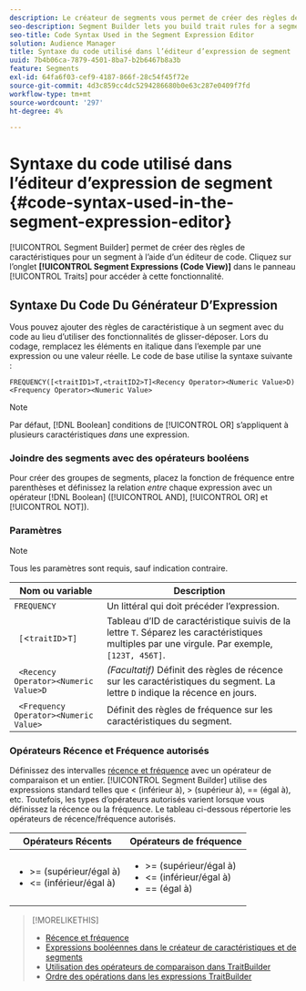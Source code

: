 ```yaml
---
description: Le créateur de segments vous permet de créer des règles de caractéristiques pour un segment à l’aide d’un éditeur de code. Cliquez sur l’onglet Expressions du segment (Affichage du code) dans le panneau Caractéristiques pour accéder à cette fonctionnalité.
seo-description: Segment Builder lets you build trait rules for a segment using a code editor. Click the Segment Expressions (Code View) tab in the Traits panel to access this feature.
seo-title: Code Syntax Used in the Segment Expression Editor
solution: Audience Manager
title: Syntaxe du code utilisé dans l’éditeur d’expression de segment
uuid: 7b4b06ca-7879-4501-8ba7-b2b6467b8a3b
feature: Segments
exl-id: 64fa6f03-cef9-4187-866f-28c54f45f72e
source-git-commit: 4d3c859cc4dc5294286680b0e63c287e0409f7fd
workflow-type: tm+mt
source-wordcount: '297'
ht-degree: 4%

---
```


# Syntaxe du code utilisé dans l’éditeur d’expression de segment {#code-syntax-used-in-the-segment-expression-editor}

[!UICONTROL Segment Builder] permet de créer des règles de caractéristiques pour un segment à l’aide d’un éditeur de code. Cliquez sur l’onglet **[!UICONTROL Segment Expressions (Code View)]** dans le panneau [!UICONTROL Traits] pour accéder à cette fonctionnalité.

## Syntaxe Du Code Du Générateur D’Expression

Vous pouvez ajouter des règles de caractéristique à un segment avec du code au lieu d’utiliser des fonctionnalités de glisser-déposer. Lors du codage, remplacez les éléments en italique dans l’exemple par une expression ou une valeur réelle. Le code de base utilise la syntaxe suivante :

```
FREQUENCY([<traitID1>T,<traitID2>T]<Recency Operator><Numeric Value>D)
<Frequency Operator><Numeric Value>
```

>[!NOTE]
>
>Par défaut, [!DNL Boolean] conditions de [!UICONTROL OR] s’appliquent à plusieurs caractéristiques *dans* une expression.

### Joindre des segments avec des opérateurs booléens

Pour créer des groupes de segments, placez la fonction de fréquence entre parenthèses et définissez la relation *entre* chaque expression avec un opérateur [!DNL Boolean] ([!UICONTROL AND], [!UICONTROL OR] et [!UICONTROL NOT]).

### Paramètres

>[!NOTE]
>
>Tous les paramètres sont requis, sauf indication contraire.

| Nom ou variable | Description |
|---|---|
| `FREQUENCY` | Un littéral qui doit précéder l’expression. |
| ` [`&lt;`traitID`>`T]` | Tableau d’ID de caractéristique suivis de la lettre `T`. Séparez les caractéristiques multiples par une virgule. Par exemple, `[123T, 456T]`. |
| ` <Recency Operator><Numeric Value>D` | *(Facultatif)* Définit des règles de récence sur les caractéristiques du segment. La lettre `D` indique la récence en jours. |
| ` <Frequency Operator><Numeric Value>` | Définit des règles de fréquence sur les caractéristiques du segment. |

### Opérateurs Récence et Fréquence autorisés

Définissez des intervalles [récence et fréquence](../../features/segments/recency-and-frequency.md) avec un opérateur de comparaison et un entier. [!UICONTROL Segment Builder] utilise des expressions standard telles que &lt; (inférieur à), > (supérieur à), == (égal à), etc. Toutefois, les types d’opérateurs autorisés varient lorsque vous définissez la récence ou la fréquence. Le tableau ci-dessous répertorie les opérateurs de récence/fréquence autorisés.

<table id="table_2F92617CB472442BA5639E24DB4E43D3"> 
 <thead> 
  <tr> 
   <th colname="col1" class="entry"> Opérateurs Récents </th> 
   <th colname="col2" class="entry"> Opérateurs de fréquence </th> 
  </tr> 
 </thead>
 <tbody> 
  <tr> 
   <td colname="col1"> 
    <ul id="ul_66D11A34097648A997BA5C6CCC38503A"> 
     <li id="li_EA0B607E58834E62B427C0B7626C2BD1">&gt;= (supérieur/égal à) </li> 
     <li id="li_CFE3D2DBEF424093A0497A70324D5B31">&lt;= (inférieur/égal à) </li> 
    </ul> </td> 
   <td colname="col2"> 
    <ul id="ul_A5A38BCD71B844F0B5FB28256069F87E"> 
     <li id="li_EA17C353214E4C2EA2B70169C94A2E53">&gt;= (supérieur/égal à) </li> 
     <li id="li_87CE5CCC6B44446BB2FD0AAD47712368">&lt;= (inférieur/égal à) </li> 
     <li id="li_7E922AEF3A524E78A18A9F6ECBF7460B">== (égal à) </li> 
    </ul> </td> 
  </tr> 
 </tbody> 
</table>

>[!MORELIKETHIS]
>
>* [Récence et fréquence](../../features/segments/recency-and-frequency.md)
>* [Expressions booléennes dans le créateur de caractéristiques et de segments](../../reference/boolean-expressions-tsb.md)
>* [Utilisation des opérateurs de comparaison dans TraitBuilder](../../features/traits/trait-comparison-operators.md)
>* [ Ordre des opérations dans les expressions TraitBuilder ](../../features/traits/trait-operator-precedence.md)
